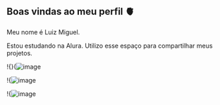 ## Boas vindas ao meu perfil 🫀

Meu nome é Luiz Miguel.

Estou estudando na Alura.
Utilizo esse espaço para compartilhar meus projetos.



!{}(![image](https://github.com/user-attachments/assets/5a3dda54-fade-4082-af89-4e5c70a072d3)

!{![image](https://github.com/user-attachments/assets/17a5ece6-8336-45f3-ae9a-3ed5c6bd7537)

!{![image](https://github.com/user-attachments/assets/f4ed8cc3-d949-4672-b61f-b487306d4812)


